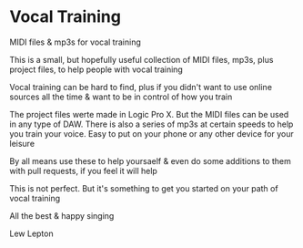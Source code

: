 # Vocal Training
MIDI files &amp; mp3s for vocal training

This is a small, but hopefully useful collection of MIDI files, mp3s, plus project files, to help people with vocal training

Vocal training can be hard to find, plus if you didn't want to use online sources all the time & want to be in control of how you train

The project files werte made in Logic Pro X. But the MIDI files can be used in any type of DAW. There is also a series of mp3s at certain speeds to help you train your voice. Easy to put on your phone or any other device for your leisure

By all means use these to help yoursaelf & even do some additions to them with pull requests, if you feel it will help

This is not perfect. But it's something to get you started on your path of vocal training

All the best & happy singing

Lew Lepton